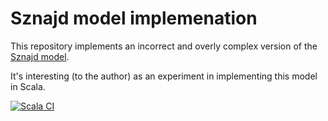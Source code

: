 # Sznajd model implemenation

This repository implements an incorrect and overly complex version of the [Sznajd model](https://en.wikipedia.org/wiki/Sznajd_model).

It's interesting (to the author) as an experiment in implementing this model in Scala.

[![Scala CI](https://github.com/kenoir/sznajd-model/actions/workflows/scala.yml/badge.svg)](https://github.com/kenoir/sznajd-model/actions/workflows/scala.yml)
